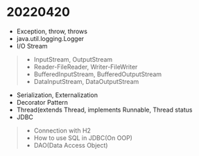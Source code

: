 # 20220420

- Exception, throw, throws
- java.util.logging.Logger
- I/O Stream
> - InputStream, OutputStream 
> - Reader-FileReader, Writer-FileWriter
> - BufferedInputStream, BufferedOutputStream
> - DataInputStream, DataOutputStream
- Serialization, Externalization
- Decorator  Pattern
- Thread(extends Thread, implements Runnable, Thread status
- JDBC
> - Connection with H2
> - How to use SQL in JDBC(On OOP)
> - DAO(Data Access Object)
